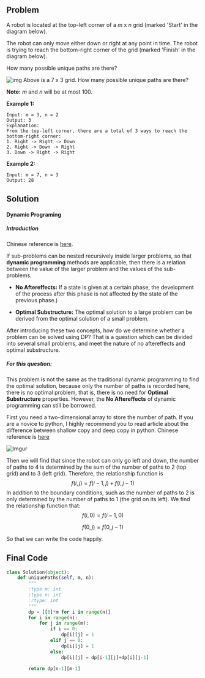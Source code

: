 ## Problem

A robot is located at the top-left corner of a *m* x *n* grid (marked 'Start' in the diagram below).

The robot can only move either down or right at any point in time. The robot is trying to reach the bottom-right corner of the grid (marked 'Finish' in the diagram below).

How many possible unique paths are there?

![img](https://assets.leetcode.com/uploads/2018/10/22/robot_maze.png)
Above is a 7 x 3 grid. How many possible unique paths are there?

**Note:** *m* and *n* will be at most 100.

**Example 1:**

```
Input: m = 3, n = 2
Output: 3
Explanation:
From the top-left corner, there are a total of 3 ways to reach the bottom-right corner:
1. Right -> Right -> Down
2. Right -> Down -> Right
3. Down -> Right -> Right
```

**Example 2:**

```
Input: m = 7, n = 3
Output: 28
```



## Solution

#### Dynamic Programing 

##### Introduction

Chinese reference is [here](https://www.zhihu.com/question/23995189). 

If sub-problems can be nested recursively inside larger problems, so that **dynamic programming** methods are applicable, then there is a relation between the value of the larger problem and the values of the sub-problems.

* **No Aftereffects:** If a state is given at a certain phase, the development of the process after this phase is not affected by the state of the previous phase.)

* **Optimal Substructure:** The optimal solution to a large problem can be derived from the optimal solution of a small problem. 

After introducing these two concepts, how do we determine whether a problem can be solved using DP? That is a question which can be divided into several small problems, and meet the nature of no aftereffects and optimal substructure.

##### For this question:

This problem is not the same as the traditional dynamic programming to find the optimal solution, because only the number of paths is recorded here, there is no optimal problem, that is, there is no need for **Optimal Substructure** properties. However, the **No Aftereffects** of dynamic programming can still be borrowed.

First you need a two-dimensional array to store the number of path. If you are a novice to python, I highly recommend you to read article about the difference between shallow copy and deep copy in python. Chinese reference is [here](https://blog.csdn.net/cyjmosthandsome/article/details/80158898)

![Imgur](https://i.imgur.com/5RJWn3U.png)

Then we will find that since the robot can only go left and down, the number of paths to 4 is determined by the sum of the number of paths to 2 (top grid) and to 3 (left grid). Therefore, the relationship function is 
$$
f(i,j) = f(i-1,j)+f(i,j-1)
$$
In addition to the boundary conditions, such as the number of paths to 2 is only determined by the number of paths to 1 (the grid on its left). We find the relationship function that: 
$$
f(i,0) = f(i-1,0)
$$

$$
f(0,j) = f(0,j-1)
$$

So that we can write the code happily.

## Final Code

```python
class Solution(object):
    def uniquePaths(self, m, n):
        """
        :type m: int
        :type n: int
        :rtype: int
        """
        dp = [[0]*m for i in range(n)]
        for i in range(n):
            for j in range(m):
                if i == 0:
                    dp[i][j] = 1
                elif j == 0:
                    dp[i][j] = 1
                else:
                    dp[i][j] = dp[i-1][j]+dp[i][j-1]
        
        return dp[n-1][m-1]
```


